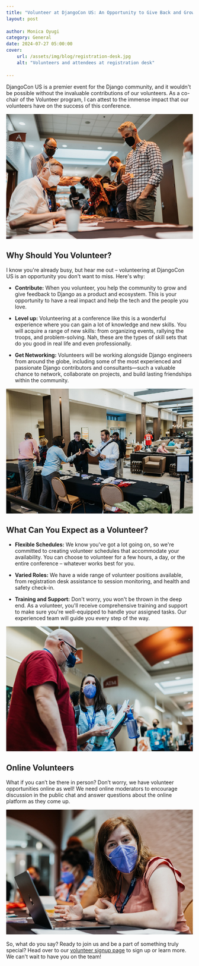 ```yaml
---
title: "Volunteer at DjangoCon US: An Opportunity to Give Back and Grow"
layout: post

author: Monica Oyugi
category: General
date: 2024-07-27 05:00:00
cover:
    url: /assets/img/blog/registration-desk.jpg
    alt: "Volunteers and attendees at registration desk"

---
```


DjangoCon US is a premier event for the Django community, and it wouldn't be possible without the invaluable contributions of our volunteers. As a co-chair of the Volunteer program, I can attest to the immense impact that our volunteers have on the success of this conference.

![Volunteers and attendees at registration desk](/assets/img/blog/registration-desk.jpg)

## Why Should You Volunteer?
I know you're already busy, but hear me out – volunteering at DjangoCon US is an opportunity you don't want to miss. Here's why:

- **Contribute:** When you volunteer, you help the community to grow and give feedback to Django as a product and ecosystem. This is your opportunity to have a real impact and help the tech and the people you love.

- **Level up:** Volunteering at a conference like this is a wonderful experience where you can gain a lot of knowledge and new skills. You will acquire a range of new skills: from organizing events, rallying the troops, and problem-solving. Nah, these are the types of skill sets that do you good in real life and even professionally.

- **Get Networking:** Volunteers will be working alongside Django engineers from around the globe, including some of the most experienced and passionate Django contributors and consultants—such a valuable chance to network, collaborate on projects, and build lasting friendships within the community.

![Health and safey desk](/assets/img/blog/health-and-safety-desk.jpg)

## What Can You Expect as a Volunteer?
- **Flexible Schedules:** We know you've got a lot going on, so we're committed to creating volunteer schedules that accommodate your availability. You can choose to volunteer for a few hours, a day, or the entire conference – whatever works best for you.

- **Varied Roles:** We have a wide range of volunteer positions available, from registration desk assistance to session monitoring, and health and safety check-in.

- **Training and Support:** Don't worry, you won't be thrown in the deep end. As a volunteer, you'll receive comprehensive training and support to make sure you're well-equipped to handle your assigned tasks. Our experienced team will guide you every step of the way.

![Volunteers at DjangoCon US](/assets/img/blog/volunteers-at-djangocon.jpg)


## Online Volunteers
What if you can’t be there in person? Don’t worry, we have volunteer opportunities online as well! We need online moderators to encourage discussion in the public chat and answer questions about the online platform as they come up. 

![Catherine Holmes at registration desk](/assets/img/blog/catherine-registration-desk.jpg)


So, what do you say? Ready to join us and be a part of something truly special? Head over to our [volunteer signup page](https://docs.google.com/spreadsheets/d/1NXwhDPhl5hCBTXgkMQffSPiLU70wTRGV8Ruu8OoUJkY/edit?gid=2088259231#gid=2088259231) to sign up or learn more. We can't wait to have you on the team!
